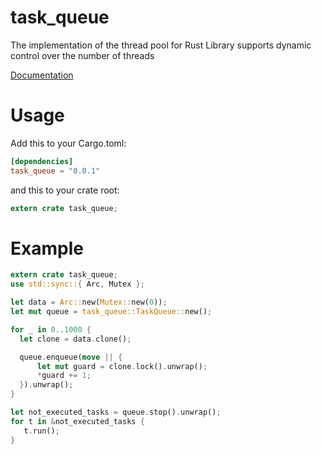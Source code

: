 # task_queue
The implementation of the thread pool for Rust
Library supports dynamic control over the number of threads

[Documentation](http://nirklav.github.io/task_queue/task_queue/index.html)

# Usage

Add this to your Cargo.toml:
``` toml
[dependencies]
task_queue = "0.0.1"
```
and this to your crate root:
``` rust
extern crate task_queue;
```

# Example

``` rust
extern crate task_queue;
use std::sync::{ Arc, Mutex };

let data = Arc::new(Mutex::new(0));
let mut queue = task_queue::TaskQueue::new();

for _ in 0..1000 {
  let clone = data.clone();

  queue.enqueue(move || {
      let mut guard = clone.lock().unwrap();
      *guard += 1;
  }).unwrap();
}

let not_executed_tasks = queue.stop().unwrap();
for t in &not_executed_tasks {
   t.run();
}
```
